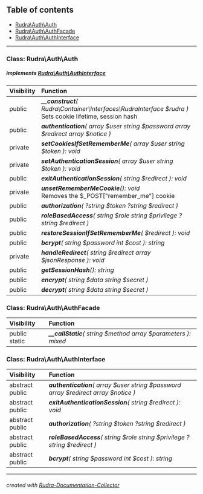 ## Table of contents
- [Rudra\Auth\Auth](#rudra_auth_auth)
- [Rudra\Auth\AuthFacade](#rudra_auth_authfacade)
- [Rudra\Auth\AuthInterface](#rudra_auth_authinterface)
<hr>

<a id="rudra_auth_auth"></a>

### Class: Rudra\Auth\Auth
##### implements [Rudra\Auth\AuthInterface](#rudra_auth_authinterface)
| Visibility | Function |
|:-----------|:---------|
|public|<em><strong>__construct</strong>( Rudra\Container\Interfaces\RudraInterface $rudra )</em><br>Sets cookie lifetime, session hash|
|public|<em><strong>authentication</strong>( array $user  string $password  array $redirect  array $notice )</em><br>|
|private|<em><strong>setCookiesIfSetRememberMe</strong>( array $user  string $token ): void</em><br>|
|private|<em><strong>setAuthenticationSession</strong>( array $user  string $token ): void</em><br>|
|public|<em><strong>exitAuthenticationSession</strong>( string $redirect ): void</em><br>|
|private|<em><strong>unsetRememberMeCookie</strong>(): void</em><br>Removes the $_POST["remember_me"] cookie|
|public|<em><strong>authorization</strong>( ?string $token  ?string $redirect )</em><br>|
|public|<em><strong>roleBasedAccess</strong>( string $role  string $privilege  ?string $redirect )</em><br>|
|public|<em><strong>restoreSessionIfSetRememberMe</strong>(  $redirect ): void</em><br>|
|public|<em><strong>bcrypt</strong>( string $password  int $cost ): string</em><br>|
|private|<em><strong>handleRedirect</strong>( string $redirect  array $jsonResponse ): void</em><br>|
|public|<em><strong>getSessionHash</strong>(): string</em><br>|
|public|<em><strong>encrypt</strong>( string $data  string $secret )</em><br>|
|public|<em><strong>decrypt</strong>( string $data  string $secret )</em><br>|


<a id="rudra_auth_authfacade"></a>

### Class: Rudra\Auth\AuthFacade
| Visibility | Function |
|:-----------|:---------|
|public static|<em><strong>__callStatic</strong>( string $method  array $parameters ): mixed</em><br>|


<a id="rudra_auth_authinterface"></a>

### Class: Rudra\Auth\AuthInterface
| Visibility | Function |
|:-----------|:---------|
|abstract public|<em><strong>authentication</strong>( array $user  string $password  array $redirect  array $notice )</em><br>|
|abstract public|<em><strong>exitAuthenticationSession</strong>( string $redirect ): void</em><br>|
|abstract public|<em><strong>authorization</strong>( ?string $token  ?string $redirect )</em><br>|
|abstract public|<em><strong>roleBasedAccess</strong>( string $role  string $privilege  ?string $redirect )</em><br>|
|abstract public|<em><strong>bcrypt</strong>( string $password  int $cost ): string</em><br>|
<hr>

###### created with [Rudra-Documentation-Collector](#https://github.com/Jagepard/Rudra-Documentation-Collector)
